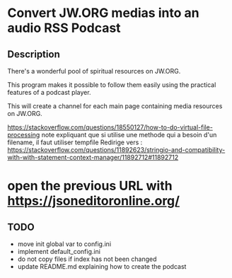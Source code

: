 # Convert JW.ORG medias into an audio RSS Podcast

## Description

There's a wonderful pool of spiritual resources on JW.ORG.

This program makes it possible to follow them easily using the practical features of a podcast player.

This will create a channel for each main page containing media resources on JW.ORG.



https://stackoverflow.com/questions/18550127/how-to-do-virtual-file-processing
note expliquant que si utilise une methode qui a besoin d'un filename, il faut utiliser tempfile
Redirige vers :
https://stackoverflow.com/questions/11892623/stringio-and-compatibility-with-with-statement-context-manager/11892712#11892712



#  open the previous URL with https://jsoneditoronline.org/

## TODO

- move init global var to config.ini
- implement default_config.ini
- do not copy files if index has not been changed
- update README.md explaining how to create the podcast
